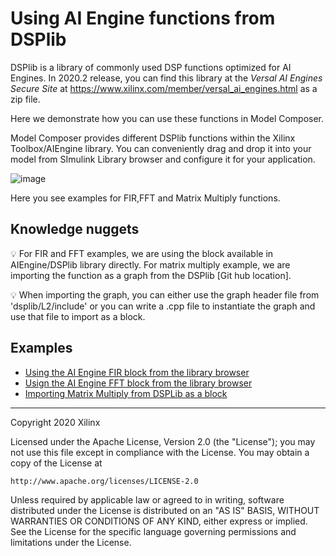 # Using AI Engine functions from DSPlib

DSPlib is a library of commonly used DSP functions optimized for AI Engines. In 2020.2 release, you can find 
this library at the *Versal AI Engines Secure Site* at https://www.xilinx.com/member/versal_ai_engines.html as a zip file.

Here we demonstrate how you can use these functions in Model Composer.

Model Composer provides different DSPlib functions within the Xilinx Toolbox/AIEngine library. You can conveniently drag and drop it into your model from SImulink Library browser and configure it for your application. 

![image](https://user-images.githubusercontent.com/35684639/122170671-79495080-ce9c-11eb-9ed9-bd83a9d5f47f.png)

Here you see examples for FIR,FFT and Matrix Multiply functions.

## Knowledge nuggets

:bulb: For FIR and FFT examples, we are using the block available in AIEngine/DSPlib library directly. For matrix multiply example, we are importing the function as a graph from the  DSPlib [Git hub location].

:bulb: When importing the graph, you can either use the graph header file from 'dsplib/L2/include' or you can write a .cpp file to instantiate the graph and use that file to import as a block.

## Examples
- [Using the AI Engine FIR block from the library browser](fir)
- [Usign the AI Engine FFT block from the library browser](fft)
- [Importing Matrix Multiply from DSPLib as a block](matrix_multiply)

--------------
Copyright 2020 Xilinx

Licensed under the Apache License, Version 2.0 (the "License");
you may not use this file except in compliance with the License.
You may obtain a copy of the License at

    http://www.apache.org/licenses/LICENSE-2.0

Unless required by applicable law or agreed to in writing, software
distributed under the License is distributed on an "AS IS" BASIS,
WITHOUT WARRANTIES OR CONDITIONS OF ANY KIND, either express or implied.
See the License for the specific language governing permissions and
limitations under the License.
